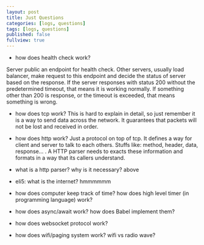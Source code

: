 ```yaml
---
layout: post
title: Just Questions
categories: [logs, questions]
tags: [logs, questions]
published: false
fullview: true
---
```


- how does health check work?

Server public an endpoint for health check. Other servers, usually load balancer, make request to this endpoint and decide the status of server based on the response. If the server responses with status 200 without the predetermined timeout, that means it is working normally. If something other than 200 is response, or the timeout is exceeded, that means something is wrong.

- how does tcp work?
This is hard to explain in detail, so just remember it is a way to send data across the network. It guarantees that packets will not be lost and received in order.

- how does http work?
Just a protocol on top of tcp. It defines a way for client and server to talk to each others. Stuffs like: method, header, data, response... . A HTTP parser needs to exacts these information and formats in a way that its callers understand.

- what is a http parser? why is it necessary?
above

- eli5: what is the internet?
hmmmmmm

- how does computer keep track of time? how does high level timer (in programming language) work?
- how does async/await work? how does Babel implement them?

- how does websocket protocol work?

- how does wifi/paging system work? wifi vs radio wave?
